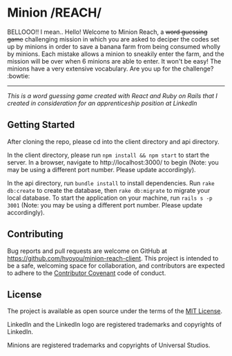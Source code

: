 # Minion /REACH/

BELLOOO!! I mean.. Hello! Welcome to Minion Reach, a ~~word guessing game~~ challenging mission in which you are asked to deciper the codes set up by minions in order to save a banana farm from being consumed wholly by minions. Each mistake allows a minion to sneakily enter the farm, and the mission will be over when 6 minions are able to enter. It won't be easy! The minions have a very extensive vocabulary. Are you up for the challenge? :bowtie:

<hr />

_This is a word guessing game created with React and Ruby on Rails that I created in consideration for an apprenticeship position at LinkedIn_

## Getting Started

After cloning the repo, please cd into the client directory and api directory.

In the client directory, please run `npm install && npm start` to start the server. In a browser, navigate to http://localhost:3000/ to begin (Note: you may be using a different port number. Please update accordingly).

In the api directory, run `bundle install` to install dependencies. Run `rake db:create` to create the database, then `rake db:migrate` to migrate your local database. To start the application on your machine, run `rails s -p 3001` (Note: you may be using a different port number. Please update accordingly).

## Contributing

Bug reports and pull requests are welcome on GitHub at https://github.com/hyoyou/minion-reach-client. This project is intended to be a safe, welcoming space for collaboration, and contributors are expected to adhere to the [Contributor Covenant](http://contributor-covenant.org) code of conduct.

## License

The project is available as open source under the terms of the [MIT License](https://github.com/hyoyou/minion-reach-client/blob/master/LICENSE).

LinkedIn and the LinkedIn logo are registered trademarks and copyrights of LinkedIn.

Minions are registered trademarks and copyrights of Universal Studios.